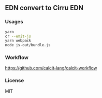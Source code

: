 
EDN convert to Cirru EDN
----

### Usages

```bash
yarn
cr --emit-js
yarn webpack
node js-out/bundle.js
```

### Workflow

https://github.com/calcit-lang/calcit-workflow

### License

MIT
